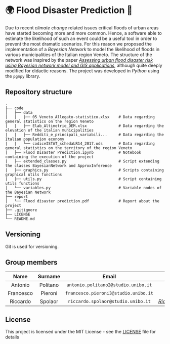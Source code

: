 # :earth_africa: Flood Disaster Prediction :ocean:
Due to recent *climate change* related issues critical floods of urban areas have started becoming more
and more common. Hence, a software able to estimate the likelihood of such an event could be a useful
tool in order to prevent the most dramatic scenarios.
For this reason we proposed the implementation of a *Bayesian Network* to model the likelihood of
floods in various municipalities of the Italian region Veneto. The structure of the network was inspired
by the paper [_Assessing urban flood disaster risk using Bayesian network model and GIS applications_](https://www.tandfonline.com/doi/full/10.1080/19475705.2019.1685010), although quite deeply modified for didactic reasons.
The project was developed in *Python* using the `pgmpy` library.

## Repository structure

    .
    ├── code
    │   ├── data                       
    |   |   ├── 05_Veneto_Allegato-statistico.xlsx    # Data regarding general statistics on the region Veneto
    |   |   ├── Elab_Altimetrie_DEM.xlsx              # Data regarding the elevation of the italian municipalities
    |   |   ├── Redditi_e_principali_variabili...     # Data regarding the Italian population economy
    |   |   └── codiceISTAT_schedaLR14_2017.ods       # Data regarding general statistics on the territory of the region Veneto
    |   ├── Flood Disaster Prediction.ipynb           # Notebook containing the execution of the project
    |   ├── extended_classes.py                       # Script extending the classes BayesianNetwork and ApproxInference
    |   ├── graphics.py                               # Scripts containing graphical utils functions
    |   ├── utils.py                                  # Script containing utils functions
    │   └── variables.py                              # Variable nodes of the Bayesian Network
    ├── report
    │   └── Flood disaster prediction.pdf             # Report about the project 
    ├── .gitignore                             
    ├── LICENSE
    └── README.md

## Versioning

Git is used for versioning.

## Group members

|  Name     |  Surname  |     Email                              |    Username                                             |
| :-------: | :-------: | :------------------------------------: | :-----------------------------------------------------: |
| Antonio   | Politano  | `antonio.politano2@studio.unibo.it`    | [_S1082351_](https://github.com/S1082351)               |
| Francesco | Pieroni   | `francesco.pieroni3@studio.unibo.it`   | [_HumidBore_](https://github.com/HumidBore)             |
| Riccardo  | Spolaor   | `riccardo.spolaor@studio.unibo.it`     | [_RiccardoSpolaor_](https://github.com/RiccardoSpolaor) |

## License

This project is licensed under the MIT License - see the [LICENSE](LICENSE) file for details
